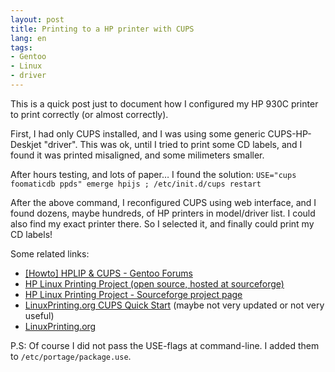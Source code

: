 ```yaml
---
layout: post
title: Printing to a HP printer with CUPS
lang: en
tags:
- Gentoo
- Linux
- driver
---
```


This is a quick post just to document how I configured my HP 930C printer to print correctly (or almost correctly).


First, I had only CUPS installed, and I was using some generic CUPS-HP-Deskjet "driver". This was ok, until I tried to print some CD labels, and I found it was printed misaligned, and some milimeters smaller.

After hours testing, and lots of paper… I found the solution: `USE="cups foomaticdb ppds" emerge hpijs ; /etc/init.d/cups restart`

After the above command, I reconfigured CUPS using web interface, and I found dozens, maybe hundreds, of HP printers in model/driver list. I could also find my exact printer there. So I selected it, and finally could print my CD labels!

Some related links:

* [[Howto] HPLIP & CUPS - Gentoo Forums](http://forums.gentoo.org/viewtopic-t-365403.html)
* [HP Linux Printing Project (open source, hosted at sourceforge)](http://hpinkjet.sourceforge.net/)
* [HP Linux Printing Project - Sourceforge project page](http://sourceforge.net/projects/hpinkjet/)
* [LinuxPrinting.org CUPS Quick Start](http://www.linuxprinting.org/cups-doc.html) (maybe not very updated or not very useful)
* [LinuxPrinting.org](http://www.linuxprinting.org/)

P.S: Of course I did not pass the USE-flags at command-line. I added them to `/etc/portage/package.use`.
